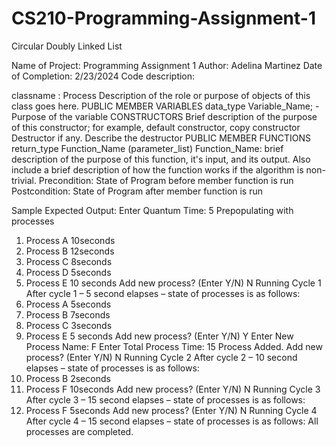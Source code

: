 # CS210-Programming-Assignment-1

Circular Doubly Linked List

Name of Project: Programming Assignment 1
Author: Adelina Martinez
Date of Completion: 2/23/2024
Code description:

classname : Process
Description of the role or purpose of objects of this class goes here.
PUBLIC MEMBER VARIABLES
data_type Variable_Name; - Purpose of the variable
CONSTRUCTORS
Brief description of the purpose of this constructor; for example, default constructor, copy constructor
Destructor if any. Describe the destructor
PUBLIC MEMBER FUNCTIONS
return_type Function_Name (parameter_list)
Function_Name: brief description of the purpose of this function, it's input, and its output. Also include a brief
description of how the function works if the algorithm is non-trivial.
Precondition: State of Program before member function is run
Postcondition: State of Program after member function is run

Sample Expected Output:
Enter Quantum Time: 5
Prepopulating with processes

1. Process A 10seconds
2. Process B 12seconds
3. Process C 8seconds
4. Process D 5seconds
5. Process E 10 seconds
   Add new process? (Enter Y/N) N
   Running Cycle 1
   After cycle 1 – 5 second elapses – state of processes is as follows:
1. Process A 5seconds
2. Process B 7seconds
3. Process C 3seconds
4. Process E 5 seconds
   Add new process? (Enter Y/N) Y
   Enter New Process Name: F
   Enter Total Process Time: 15
   Process Added.
   Add new process? (Enter Y/N) N
   Running Cycle 2
   After cycle 2 – 10 second elapses – state of processes is as follows:
1. Process B 2seconds
2. Process F 10seconds
   Add new process? (Enter Y/N) N
   Running Cycle 3
   After cycle 3 – 15 second elapses – state of processes is as follows:
1. Process F 5seconds
   Add new process? (Enter Y/N) N
   Running Cycle 4
   After cycle 4 – 15 second elapses – state of processes is as follows:
   All processes are completed.